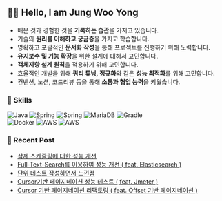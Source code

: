 ## 👨‍💻 Hello, I am Jung Woo Yong
- 배운 것과 경험한 것을 **기록하는 습관**을 가지고 있습니다.
- 기술의 **원리를 이해하고 궁금증**을 가지고 학습합니다.
- 명확하고 포괄적인 **문서화 작성**을 통해 프로젝트를 진행하기 위해 노력합니다.
- **유지보수 및 기능 확장**을 위한 설계에 대해서 고민합니다.
- **객체지향 설계 원칙**을 적용하기 위해 고민합니다.
- 효율적인 개발을 위해 **쿼리 튜닝, 정규화**와 같은 **성능 최적화**를 위해 고민합니다.
- 컨벤션, 노션, 코드리뷰 등을 통해 **소통과 협업 능력**을 키웠습니다.


### 📌 Skills
![Java](https://img.shields.io/badge/JAVA-007396.svg?style=flat-square&logo=openjdk&logoColor=white) ![Spring](https://img.shields.io/badge/SprintBoot-236DB33F.svg?style=flat-square&logo=springboot&logoColor=white) ![Spring](https://img.shields.io/badge/JPA-236DB33F.svg?style=flat-square&logo=JPA&logoColor=white) ![MariaDB](https://img.shields.io/badge/MariaDB-003545?style=flat-square&logo=mariadb&logoColor=white) ![Gradle](https://img.shields.io/badge/Gradle-02303A.svg?style=flat-square&logo=Gradle&logoColor=white) <br/>
 ![Docker](https://img.shields.io/badge/Docker-%230db7ed.svg?style=flat-square&logo=docker&logoColor=white) ![AWS](https://img.shields.io/badge/AWS%20EC2-FF9900.svg?style=flat-square&logo=amazonec2&logoColor=white) ![AWS](https://img.shields.io/badge/AWS%20RDS-527FFF.svg?style=flat-square&logo=amazonrds&logoColor=white) 


  
### 📝 Recent Post 
<!-- BLOG-POST-LIST:START -->
- [삭제 스케줄링에 대한 성능 개선](https://velog.io/@wooyong99/%EC%82%AD%EC%A0%9C-%EC%8A%A4%EC%BC%80%EC%A4%84%EB%A7%81%EC%97%90-%EB%8C%80%ED%95%9C-%EC%84%B1%EB%8A%A5-%EA%B0%9C%EC%84%A0)
- [Full-Text-Search를 이용하여 성능 개선 &lpar; feat. Elasticsearch &rpar;](https://velog.io/@wooyong99/Full-Text-Search%EB%A5%BC-%EC%9D%B4%EC%9A%A9%ED%95%98%EC%97%AC-%EC%84%B1%EB%8A%A5-%EA%B0%9C%EC%84%A0-feat.-Elasticsearch)
- [단위 테스트 작성하면서 느낀점](https://velog.io/@wooyong99/%EB%8B%A8%EC%9C%84-%ED%85%8C%EC%8A%A4%ED%8A%B8-%EC%9E%91%EC%84%B1%ED%95%98%EB%A9%B4%EC%84%9C-%EB%8A%90%EB%82%80%EC%A0%90)
- [Cursor기반 페이지네이션 성능 테스트 &lpar; feat. Jmeter &rpar;](https://velog.io/@wooyong99/%EC%BB%A4%EC%84%9C-%EA%B8%B0%EB%B0%98-%ED%8E%98%EC%9D%B4%EC%A7%80%EB%84%A4%EC%9D%B4%EC%85%98-%EC%84%B1%EB%8A%A5-%ED%85%8C%EC%8A%A4%ED%8A%B8-feat.-Jmeter)
- [Cursor 기반 페이지네이션 리팩토링 &lpar; feat. Offset 기반 페이지네이션 &rpar;](https://velog.io/@wooyong99/Cursor-%EA%B8%B0%EB%B0%98-%ED%8E%98%EC%9D%B4%EC%A7%80%EB%84%A4%EC%9D%B4%EC%85%98-%EB%A6%AC%ED%8C%A9%ED%86%A0%EB%A7%81-feat.-Offset-%EA%B8%B0%EB%B0%98-%ED%8E%98%EC%9D%B4%EC%A7%80%EB%84%A4%EC%9D%B4%EC%85%98)
<!-- BLOG-POST-LIST:END -->

</div>
</div>
